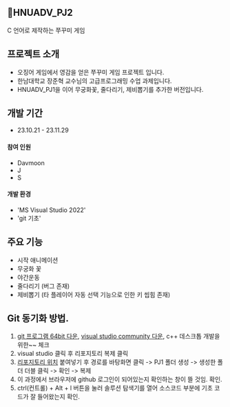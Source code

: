 ## :book:HNUADV_PJ2
C 언어로 제작하는 쭈꾸미 게임

## 프로젝트 소개
- 오징어 게임에서 영감을 얻은 쭈꾸미 게임 프로젝트 입니다.
- 한남대학교 장준혁 교수님의 고급프로그래밍 수업 과제입니다.
- HNUADV_PJ1을 이어 무궁화꽃, 줄다리기, 제비뽑기를 추가한 버전입니다.

## 개발 기간
* 23.10.21 - 23.11.29

#### 참여 인원
- Davmoon
- J
- S

#### 개발 환경
- 'MS Visual Studio 2022'
- 'git 기초'

## 주요 기능
- 시작 애니메이션
- 무궁화 꽃
- 야간운동
- 줄다리기 (버그 존재)
- 제비뽑기 (타 플레이어 자동 선택 기능으로 인한 키 씹힘 존재)

## Git 동기화 방법.
1. [git 프로그램 64bit 다운](https://git-scm.com/download/win), [visual studio community 다운](https://visualstudio.microsoft.com/ko/), c++ 데스크톱 개발을 위한~~ 체크
2. visual studio 클릭 후 리포지토리 복제 클릭
3. [리포지토리 위치](https://github.com/Davmoon/HNUADV_PJ1.git) 붙여넣기 후 경로를 바탕화면 클릭 -> PJ1 폴더 생성 -> 생성한 폴더 더블 클릭 -> 확인 -> 복제
4. 이 과정에서 브라우저에 github 로그인이 되어있는지 확인하는 창이 뜰 것임. 확인.
5. ctrl(컨트롤) + Alt + l 버튼을 눌러 솔루션 탐색기를 열어 소스코드 부분에 기초 코드가 잘 들어왔는지 확인.

